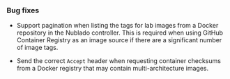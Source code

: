 <!-- Delete the sections that don't apply -->

### Bug fixes

- Support pagination when listing the tags for lab images from a Docker repository in the Nublado controller. This is required when using GitHub Container Registry as an image source if there are a significant number of image tags.

- Send the correct `Accept` header when requesting container checksums from a Docker registry that may contain multi-architecture images.
